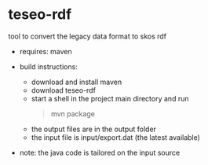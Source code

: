 teseo-rdf
=========

tool to convert the legacy data format to skos rdf

* requires: maven

* build instructions:

  * download and install maven
  * download teseo-rdf
  * start a shell in the project main directory and run
    > mvn package
  * the output files are in the output folder
  * the input file is input/export.dat (the latest available)
  
* note: the java code is tailored on the input source
